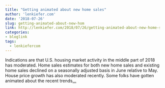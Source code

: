 ```yaml
---
title: "Getting animated about new home sales"
author: 'lenkiefer.com'
date: '2018-07-26'
slug: getting-animated-about-new-hom
link: http://lenkiefer.com/2018/07/26/getting-animated-about-new-home-sales/
categories:
- bloglink
tags:
  - lenkiefercom
---
```


Indications are that U.S. housing market activity in the middle part of 2018 has moderated. Home sales estimates for both new home sales and existing home sales declined on a seasonally adjusted basis in June relative to May. House price growth has also moderated recently. Some folks have gotten animated about the recent trends[... <i class="fas fa-external-link-alt"></i>](http://lenkiefer.com/2018/07/26/getting-animated-about-new-home-sales/)

